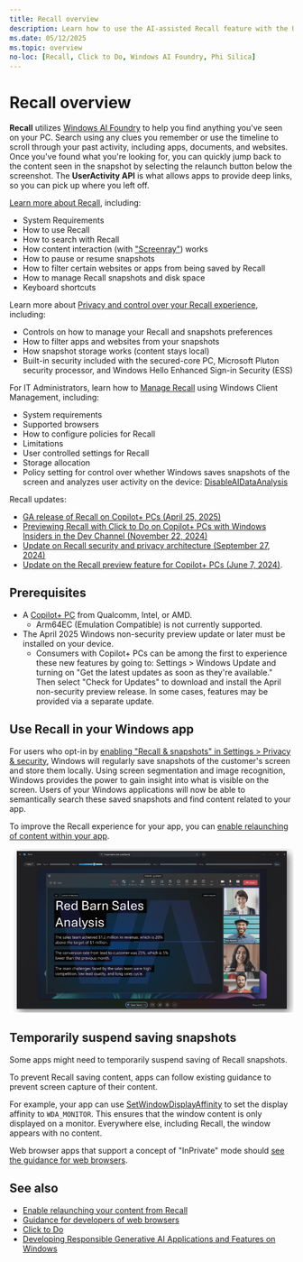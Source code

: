 ```yaml
---
title: Recall overview
description: Learn how to use the AI-assisted Recall feature with the User Activity API in Windows.
ms.date: 05/12/2025
ms.topic: overview
no-loc: [Recall, Click to Do, Windows AI Foundry, Phi Silica]
---
```


# Recall overview

**Recall** utilizes [Windows AI Foundry](../overview.md) to help you find anything you've seen on your PC. Search using any clues you remember or use the timeline to scroll through your past activity, including apps, documents, and websites. Once you've found what you're looking for, you can quickly jump back to the content seen in the snapshot by selecting the relaunch button below the screenshot. The **UserActivity API** is what allows apps to provide deep links, so you can pick up where you left off.

[Learn more about Recall](https://support.microsoft.com/windows/retrace-your-steps-with-recall-aa03f8a0-a78b-4b3e-b0a1-2eb8ac48701c), including:

- System Requirements
- How to use Recall
- How to search with Recall
- How content interaction (with ["Screenray"](https://support.microsoft.com/windows/retrace-your-steps-with-recall-aa03f8a0-a78b-4b3e-b0a1-2eb8ac48701c#:~:text=Recall%20opens%20the%20snapshot%20and,cursor%20is%20blue%20and%20white.)) works
- How to pause or resume snapshots
- How to filter certain websites or apps from being saved by Recall
- How to manage Recall snapshots and disk space
- Keyboard shortcuts

Learn more about [Privacy and control over your Recall experience](https://support.microsoft.com/windows/privacy-and-control-over-your-recall-experience-d404f672-7647-41e5-886c-a3c59680af15), including:

- Controls on how to manage your Recall and snapshots preferences
- How to filter apps and websites from your snapshots
- How snapshot storage works (content stays local)
- Built-in security included with the secured-core PC, Microsoft Pluton security processor, and Windows Hello Enhanced Sign-in Security (ESS)

For IT Administrators, learn how to [Manage Recall](/windows/client-management/manage-recall) using Windows Client Management, including:

- System requirements
- Supported browsers
- How to configure policies for Recall
- Limitations
- User controlled settings for Recall
- Storage allocation
- Policy setting for control over whether Windows saves snapshots of the screen and analyzes user activity on the device: [DisableAIDataAnalysis](/windows/client-management/mdm/policy-csp-windowsai#disableaidataanalysis)

Recall updates:

- [GA release of Recall on Copilot+ PCs (April 25, 2025)](https://blogs.windows.com/windowsexperience/2025/04/25/copilot-pcs-are-the-most-performant-windows-pcs-ever-built-now-with-more-ai-features-that-empower-you-every-day/)
- [Previewing Recall with Click to Do on Copilot+ PCs with Windows Insiders in the Dev Channel (November 22, 2024)](https://blogs.windows.com/windows-insider/2024/11/22/previewing-recall-with-click-to-do-on-copilot-pcs-with-windows-insiders-in-the-dev-channel/)
- [Update on Recall security and privacy architecture (September 27, 2024)](https://blogs.windows.com/windowsexperience/2024/09/27/update-on-recall-security-and-privacy-architecture/)
- [Update on the Recall preview feature for Copilot+ PCs (June 7, 2024)](https://blogs.windows.com/windowsexperience/2024/06/07/update-on-the-recall-preview-feature-for-copilot-pcs/).

## Prerequisites

- A [Copilot+ PC](/windows/ai/npu-devices/) from Qualcomm, Intel, or AMD.
  - Arm64EC (Emulation Compatible) is not currently supported.
- The April 2025 Windows non-security preview update or later must be installed on your device.
  - Consumers with Copilot+ PCs can be among the first to experience these new features by going to: Settings > Windows Update and turning on "Get the latest updates as soon as they're available." Then select "Check for Updates" to download and install the April non-security preview release. In some cases, features may be provided via a separate update.

## Use Recall in your Windows app

For users who opt-in by [enabling "Recall & snapshots" in Settings > Privacy & security](https://support.microsoft.com/windows/privacy-and-control-over-your-recall-experience-d404f672-7647-41e5-886c-a3c59680af15#:~:text=You%20can%20turn%20on%20or,and%20selecting%20the%20pause%20option), Windows will regularly save snapshots of the customer's screen and store them locally. Using screen segmentation and image recognition, Windows provides the power to gain insight into what is visible on the screen. Users of your Windows applications will now be able to semantically search these saved snapshots and find content related to your app.

To improve the Recall experience for your app, you can [enable relaunching of content within your app](./recall-relaunch.md).

![Screenshot of the Recall interface showing a Redbarn Sale Analysis app sample.](../images/recall-redbarn.png)

## Temporarily suspend saving snapshots

Some apps might need to temporarily suspend saving of Recall snapshots.

To prevent Recall saving content, apps can follow existing guidance to prevent screen capture of their content.

For example, your app can use [SetWindowDisplayAffinity](/windows/win32/api/winuser/nf-winuser-setwindowdisplayaffinity) to set the display affinity to `WDA_MONITOR`. This ensures that the window content is only displayed on a monitor. Everywhere else, including Recall, the window appears with no content.

Web browser apps that support a concept of "InPrivate" mode should [see the guidance for web browsers](./recall-web-browsers.md).

## See also

- [Enable relaunching your content from Recall](./recall-relaunch.md)
- [Guidance for developers of web browsers](./recall-web-browsers.md)
- [Click to Do](../click-to-do.md)
- [Developing Responsible Generative AI Applications and Features on Windows](../rai.md)
